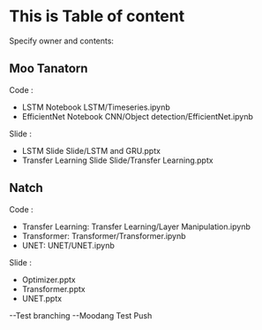 # This is Table of content
Specify owner and contents:
## Moo Tanatorn
Code :
- LSTM Notebook LSTM/Timeseries.ipynb
- EfficientNet Notebook CNN/Object detection/EfficientNet.ipynb

Slide :
- LSTM Slide Slide/LSTM and GRU.pptx
- Transfer Learning Slide Slide/Transfer Learning.pptx

## Natch
Code :
- Transfer Learning: Transfer Learning/Layer Manipulation.ipynb
- Transformer: Transformer/Transformer.ipynb
- UNET: UNET/UNET.ipynb

Slide :
- Optimizer.pptx
- Transformer.pptx
- UNET.pptx

--Test branching
--Moodang Test Push